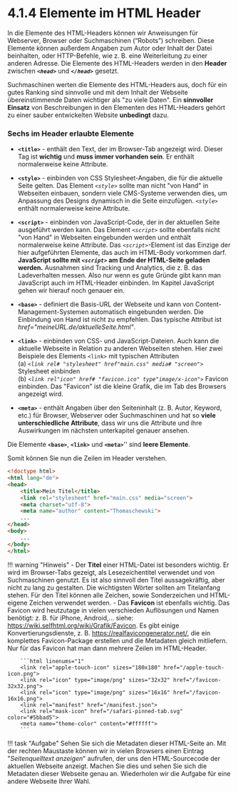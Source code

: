 # 4.1.4 Elemente im HTML Header

In die Elemente des HTML-Headers können wir Anweisungen für Webserver, Browser oder Suchmaschinen (“Robots”) schreiben. Diese Elemente können außerdem Angaben zum Autor oder Inhalt der Datei beinhalten, oder HTTP-Befehle, wie z. B. eine Weiterleitung zu einer anderen Adresse. Die Elemente des HTML-Headers werden in den **Header** zwischen  ***`<head>`*** und ***`</head>`***  gesetzt.

Suchmaschinen werten die Elemente des HTML-Headers aus, doch für ein gutes Ranking sind sinnvolle und mit dem Inhalt der Webseite übereinstimmende Daten wichtiger als "zu viele Daten". Ein **sinnvoller Einsatz** von Beschreibungen in den Elementen des HTML-Headers gehört zu einer sauber entwickelten Website **unbedingt** dazu. 


### Sechs im Header erlaubte Elemente

* **`<title>`** - enthält den Text, der im Browser-Tab angezeigt wird. Dieser Tag ist **wichtig** und **muss immer vorhanden sein**. Er enthält normalerweise keine Attribute.  

* **`<style>`** - einbinden von CSS Stylesheet-Angaben, die für die aktuelle Seite gelten. Das Element *`<style>`* sollte man nicht "von Hand" in Webseiten einbauen, sondern viele CMS-Systeme verwenden dies, um Anpassung des Designs dynamisch in die Seite einzufügen. *`<style>`* enthält normalerweise keine Attribute.

* **`<script>`** - einbinden von JavaScript-Code, der in der aktuellen Seite ausgeführt werden kann. Das Element *`<script>`* sollte ebenfalls nicht "von Hand" in Webseiten eingebunden werden und enthält normalerweise keine Attribute. Das *`<script>`*-Element ist das Einzige der hier aufgeführten Elemente, das auch im HTML-Body vorkommen darf.<br />**JavaScript sollte mit *`<script>`* am Ende der HTML-Seite geladen werden.** Ausnahmen sind Tracking und Analytics, die z. B. das Ladeverhalten messen. Also nur wenn es gute Gründe gibt kann man JavaScript auch im HTML-Header einbinden. Im Kapitel JavaScript gehen wir hierauf noch genauer ein.

* **`<base>`** - definiert die Basis-URL der Webseite und kann von Content-Management-Systemen automatisch eingebunden werden. Die Einbindung von Hand ist nicht zu empfehlen. Das typische Attribut ist *href="meineURL.de/aktuelleSeite.html"*. 

* **`<link>`** - einbinden von CSS- und JavaScript-Dateien. Auch kann die aktuelle Webseite in Relation zu anderen Webseiten stehen. Hier zwei Beispiele des Elements `<link>` mit typischen Attributen <br />
(a) *`<link rel# "stylesheet" href"main.css" media# "screen">`* Stylesheet einbinden<br />
(b) *`<link rel"icon" href# "favicon.ico" type"image/x-icon">`* Favicon einbinden. Das "Favicon" ist die kleine Grafik, die im Tab des Browsers angezeigt wird.

* **`<meta>`** - enthält Angaben über den Seiteninhalt (z. B. Autor, Keyword, etc.) für Browser, Webserver oder Suchmaschinen und hat so **viele unterschiedliche Attribute**, dass wir uns die Attribute und ihre Auswirkungen im nächsten unterkapitel genauer ansehen.

Die Elemente **`<base>`**, **`<link>`** und **`<meta>`**'' sind **leere Elemente**.

Somit können Sie nun die Zeilen im Header verstehen. 
```html linenums="1"
<!doctype html>
<html lang="de">
<head>
    <title>Mein Titel</title>
    <link rel="stylesheet" href="main.css" media="screen">
    <meta charset="utf-8">
    <meta name="author" content="Thomaschewski">
    ...
</head>
<body>
    ...
</body>
</html>
```


!!! warning "Hinweis"
    - Der **Titel** einer HTML-Datei ist besonders wichtig. Er wird im Browser-Tabs gezeigt, als Lesezeichentitel verwendet und von Suchmaschinen genutzt. Es ist also sinnvoll den Titel aussagekräftig, aber nicht zu lang zu gestalten. Die wichtigsten Wörter sollten am Titelanfang stehen. Für den Titel können alle Zeichen, sowie Sonderzeichen und HTML-eigene Zeichen verwendet werden.
    - Das **Favicon** ist ebenfalls wichtig. Das Favicon wird heutzutage in vielen verschieden Auflösungen und Namen benötigt: z. B. für iPhone, Android,... siehe: https://wiki.selfhtml.org/wiki/Grafik/Favicon. 
    Es gibt einige Konvertierungsdienste, z. B. https://realfavicongenerator.net/, die ein komplettes Favicon-Package erstellen und die Metadaten gleich mitliefern. Nur für das Favicon hat man dann mehrere Zeilen im HTML-Header.

        ```html linenums="1"
        <link rel="apple-touch-icon" sizes="180x180" href="/apple-touch-icon.png">
        <link rel="icon" type="image/png" sizes="32x32" href="/favicon-32x32.png">
        <link rel="icon" type="image/png" sizes="16x16" href="/favicon-16x16.png">
        <link rel="manifest" href="/manifest.json">
        <link rel="mask-icon" href="/safari-pinned-tab.svg" color="#5bbad5">
        <meta name="theme-color" content="#ffffff">
        ```


!!! task  "Aufgabe"
    Sehen Sie sich die Metadaten dieser HTML-Seite an. Mit der rechten Maustaste können wir in vielen Browsers einen Eintrag "*Seitenquelltext anzeigen*" aufrufen, der uns den HTML-Sourcecode der aktuellen Webseite anzeigt. Machen Sie dies und sehen Sie sich die Metadaten dieser Webseite genau an. Wiederholen wir die Aufgabe für eine andere Webseite Ihrer Wahl.
